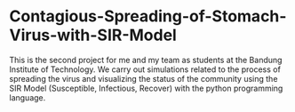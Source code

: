 # Contagious-Spreading-of-Stomach-Virus-with-SIR-Model
This is the second project for me and my team as students at the Bandung Institute of Technology. We carry out simulations related to the process of spreading the virus and visualizing the status of the community using the SIR Model (Susceptible, Infectious, Recover) with the python programming language.
